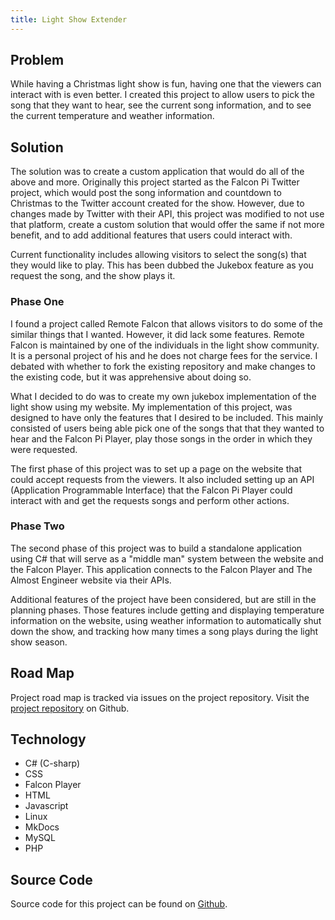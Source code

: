 ```yaml
---
title: Light Show Extender
---
```


## Problem

While having a Christmas light show is fun, having one that the viewers can interact with is even better. 
I created this project to allow users to pick the song that they want to hear, see the current song 
information, and to see the current temperature and weather information.

## Solution

The solution was to create a custom application that would do all of the above and more.
Originally this project started as the Falcon Pi Twitter project, which would post the song 
information and countdown to Christmas to the Twitter account created for the show. 
However, due to changes made by Twitter with their API, this project was modified to 
not use that platform, create a custom solution that would offer the same if not more 
benefit, and to add additional features that users could interact with.

Current functionality includes allowing visitors to select the song(s) that they would 
like to play. This has been dubbed the Jukebox feature as you request the song, 
and the show plays it.

### Phase One

I found a project called Remote Falcon that allows visitors to do some of the similar things that I wanted. 
However, it did lack some features. 
Remote Falcon is maintained by one of the individuals in the light show community. It is a personal project
of his and he does not charge fees for the service.
I debated with whether to fork the existing repository and make changes 
to the existing code, but it was apprehensive about doing so. 

What I decided to do was to create my own jukebox implementation of the light show using my website. 
My implementation of this project, was designed to have only the features that I desired
to be included. This mainly consisted of users being able pick one of the songs that 
that they wanted to hear and the Falcon Pi Player, play those songs in the order
in which they were requested.

The first phase of this project was to set up a page on the website that could accept 
requests from the viewers. It also included setting up an API (Application 
Programmable Interface) that the Falcon Pi Player could interact with and get the 
requests songs and perform other actions.

### Phase Two 

The second phase of this project was to build a standalone application using C# that 
will serve as a "middle man" system between the website and the Falcon Player.
This application connects to the Falcon Player and The Almost Engineer website via 
their APIs. 

Additional features of the project have been considered, but are still in the planning 
phases. Those features include getting and displaying temperature information on the 
website, using weather information to automatically shut down the show, and tracking 
how many times a song plays during the light show season.

## Road Map 

Project road map is tracked via issues on the project repository. Visit the 
<a href="https://github.coma/almostengr/light-show-extender/issues" target="_blank">project repository</a>
on Github.

## Technology

* C# (C-sharp)
* CSS
* Falcon Player
* HTML
* Javascript
* Linux
* MkDocs
* MySQL
* PHP

## Source Code

Source code for this project can be found on 
<a href="https://github.com/almostengr/light-show-extender" target="_blank">Github</a>.
